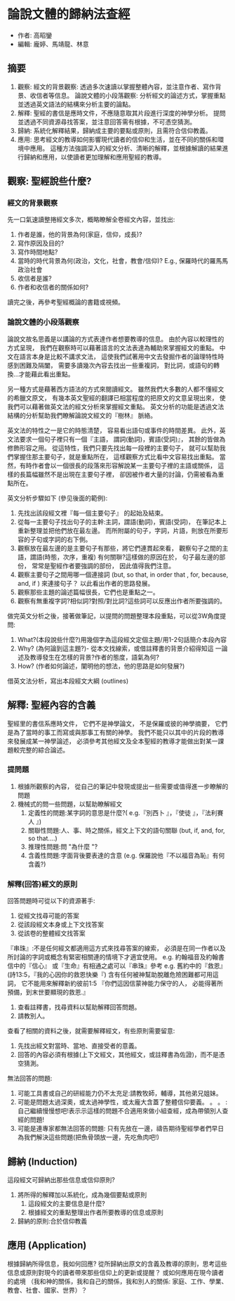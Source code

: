 # 論說⽂體的歸納法查經

- 作者: 高昭鑾
- 編輯: 龐婷、馬靖龍、林意

## 摘要

1. 觀察: 經⽂的背景觀察: 透過多次速讀以掌握整體內容，並注意作者、寫作背景、收信者等信息。
論說⽂體的⼩段落觀察: 分析經⽂的論述方式，掌握重點並透過英⽂語法的結構來分析主要的論點。
2. 解釋: 聖經的書信是應時⽂件，不應隨意取其片段進行深度的神學分析。
   提問並透過不同資源尋找答案，並注意回答需有根據，不可憑空猜測。
3. 歸納: 系統化解釋結果，歸納成主要的要點或原則，且需符合信仰教義。
4. 應⽤: 思考經⽂的教導如何影響現代讀者的信仰和生活，並在不同的關係和環境中應⽤。
   這種方法強調深入的經⽂分析、清晰的解釋，並根據解讀的結果進行歸納和應⽤，以使讀者更加理解和應⽤聖經的教導。

## 觀察: 聖經說些什麼?

### 經⽂的背景觀察

先⼀⼝氣速讀整捲經⽂多次，概略瞭解全卷經⽂內容，並找出:

1. 作者是誰，他的背景為何(家庭，信仰，成⾧)?
1. 寫作原因及目的?
1. 寫作時間地點?
1. 當時的時代背景為何(政治，⽂化，社會，教會/信仰)? E.g., 保羅時代的羅⾺馬政治社會
1. 收信者是誰?
1. 作者和收信者的關係如何?

讀完之後，再參考聖經概論的書籍或視頻。

### 論說⽂體的⼩段落觀察

論說⽂故名思義是以講論的⽅式表達作者想要教導的信息。
由於內容以較理性的⽅式呈現，
我們在觀察時可以藉著語言的⽂法表達為輔助來掌握經⽂的重點。
中⽂在語⾔本⾝是⽐較不講求⽂法，
這使我們試著用中⽂去發掘作者的論理特性時感到困難及隔闔，
需要多讀幾次內容去找出⼀些重複詞，
對比詞，或語句的轉換...才能藉此看出重點。

另⼀種⽅式是藉著西⽅語法的⽅式來閱讀經⽂。
雖然我們⼤多數的⼈都不懂經⽂的希臘⽂原⽂，
有幾本英⽂聖經的翻譯已相當程度的把原⽂的⽂意呈現出來，
使我們可以藉著做英⽂法的經⽂分析來掌握經⽂重點。
英⽂分析的功能是透過⽂法結構的分析幫助我們瞭解論說⽂經⽂的『樹林』 脈絡。

英⽂法的特性之⼀是它的時態清楚，
容易看出語句或事件的時間差異。
此外，英⽂法要求⼀個句⼦裡只有⼀個『主語，
謂詞(動詞)，賓語(受詞)』，
其餘的皆做為修飾形容之用。
從這特性，我們只要先找出每⼀段裡的主要句⼦，
就可以幫助我們掌握住那主要句⼦，就是重點所在，
這樣觀察⽅式比看中⽂容易找出重點。
當然，有時作者會以⼀個很⾧的段落來形容解說某⼀主要句⼦裡的主語或關係，
這樣的⾧篇幅雖然不是出現在主要句⼦裡，
卻因被作者⼤量的討論，仍需被看為重點所在。

英⽂分析步驟如下 (參⻅後面的範例):

1. 先找出該段經⽂裡『每⼀個主要句⼦』 的起始及結束。
1. 從每⼀主要句⼦找出句⼦的主幹:主詞，謂語(動詞)，賓語(受詞)，
    在筆記本上重新整理並把他們放在最左邊。
    而所附屬的句⼦，字詞，片語，則放在所要形容的⼦句或字詞的右下側。
1. 觀察放在最左邊的是主要句⼦有那些，將它們連貫起來看，
    觀察句⼦之間的主語，謂語(時態，次序，重複)
    有何關聨?這樣做的原因在於，
    句⼦最左邊的部份，
    常常是聖經作者要強調的部份，
    因此值得我們注意。
1. 觀察主要句⼦之間用哪⼀個連接詞
    (but, so that, in order that , for, because, and, if )
    來連接句⼦？
    以此看出作者的思路發展。
1. 觀察那些主題的論述篇幅很⾧，它們也是重點之⼀。
1. 觀察有無重複字詞?相似詞?對照/對比詞?這些詞可以反應出作者所要強調的。

做完英⽂分析之後，接著做筆記，以提問的問題整理本段重點，可以從3W角度提問:

1. What?(本段說些什麼?)用幾個字為這段經⽂定個主題/用1-2句話簡介本段內容
1. Why? (為何論到這主題?)-
    從本⽂找線索，或借註釋書的背景介紹得知這
    ⼀論述及教導發⽣在怎樣的背景?作者的態度，語氣為何?
1. How? (作者如何論述，闡明他的想法，他的思路是如何發展?)

借英⽂法分析，寫出本段經⽂⼤綱 (outlines)

## 解釋: 聖經內容的含義

聖經⾥的書信系應時⽂件，
它們不是神學論⽂，
不是保羅或彼的神學摘要，
它們是為了當時的事工⽽寫或與那事工有關的神學。
我們不能只以其中的片段的教導來發展成某⼀神學論述，
必須參考其他經⽂及全本聖經的教導才能做出對某⼀課題較完整的綜合論述。

### 提問題

1. 根據所觀察的內容， 從⾃己的筆記中發現或提出⼀些需要或值得進⼀步瞭解的問題
1. 機械式的問⼀些問題，以幫助瞭解經⽂
    1. 定義性的問題:某字詞的意思是什麼?( e.g.『別⻄卜 』，『使徒 』，『法利賽⼈ 』)
    1. 關聯性問題:⼈、事、時之關係，經⽂上下⽂的語句關聯 (but, if, and, for, so that....)
    1. 推理性問題:問 "為什麼 "?
    1. 含義性問題:字⾯背後要表達的含意 (e.g. 保羅說他『不以福音為恥』有何含義?)

### 解釋(回答)經⽂的原則

回答問題時可從以下的資源著手:

1. 從經⽂找尋可能的答案
2. 從該段經⽂本身或上下⽂找答案
3. 從該卷的整體經⽂找答案

『串珠』:不是任何經⽂都適用這⽅式來找尋答案的線索，
必須是在同⼀作者以及所討論的字詞或概念有緊密相關連的情境下才適宜使用。
e.g. 約翰福⾳及約翰書信中的『信心』 或『生命』有相通之處可以『串珠』參考
e.g. 舊約中的『救恩』 (詩13:5，『我的心因你的救恩快樂『)
含有任何被神幫助脫離危險困難都可用這詞，
它不能用來解釋新約彼前1:5 『你們這因信蒙神能力保守的⼈，
必能得著所預備，到末世要顯現的救恩.』

1. 查看註釋書，找尋資料以幫助解釋回答問題。
1. 請教別⼈。

查看了相關的資料之後，就需要解釋經⽂，有些原則需要留意:

1. 先找出經⽂對當時、當地、直接受者的意義。
1. 回答的內容必須有根據(上下⽂經⽂，其他經⽂，或註釋書為佐證)，⽽不是憑空猜測。

無法回答的問題:

1. 可能⼯具書或⾃己的研經能⼒仍不太充足:請教牧師，輔導，其他弟兄姐妹。
1. 可能是問題太過深奧，或太過神學性，或太龐⼤含蓋了整體信仰要義。 。 。 :
    ⾃己繼續慢慢想吧!表⽰示這樣的問題不合適⽤來做⼩組查經，成為帶領別⼈查經的問題!
1. 可能是連專家都無法回答的問題:
    只有先放在⼀邊，禱告期待聖經學者們早日為我們解決這些問題(把⿂骨頭放⼀邊，先吃⿂肉吧!)

## 歸納 (Induction)

這段經⽂可歸納出那些信息或信仰原則?

1. 將所得的解釋加以系統化，成為幾個要點或原則
    1. 這段經⽂的主要信息是什麼?
    1. 根據經⽂的重點整理出作者所要教導的信息或原則
1. 歸納的原則:合於信仰教義

## 應⽤ (Application)

根據歸納所得信息，我如何回應?
從所歸納出原⽂的含義及教導的原則，思考這些信息或原則對現今的讀者帶來那些信仰上的更新或提醒？
或如何應⽤在現今讀者的處境
（我和神的關係，我和⾃己的關係，我和別⼈的關係:
家庭、⼯作、學業、教會、社會、國家、世界）？
